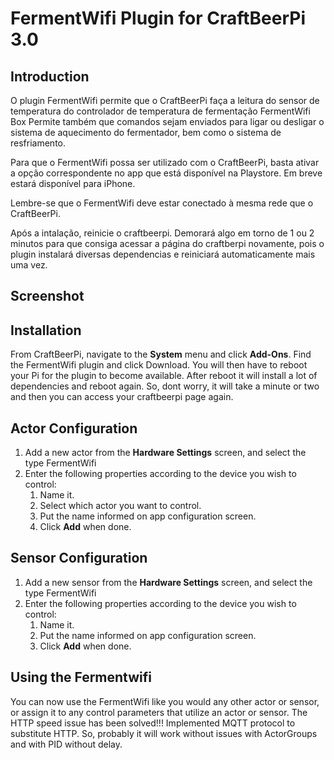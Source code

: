 # FermentWifi Plugin for CraftBeerPi 3.0

## Introduction
O plugin FermentWifi permite que o CraftBeerPi faça a leitura do sensor de temperatura do controlador de temperatura de fermentação FermentWifi Box
Permite também que comandos sejam enviados para ligar ou desligar o sistema de aquecimento do fermentador, bem como o sistema de resfriamento.

Para que o FermentWifi possa ser utilizado com o CraftBeerPi, basta ativar a opção correspondente no app que está disponível na Playstore. Em breve estará disponível para iPhone.

Lembre-se que o FermentWifi deve estar conectado à mesma rede que o CraftBeerPi.

Após a intalação, reinicie o craftbeerpi. Demorará algo em torno de 1 ou 2 minutos para que consiga acessar a página do craftberpi novamente, pois o plugin instalará diversas dependencias e reiniciará automaticamente mais uma vez.


## Screenshot ##

## Installation
From CraftBeerPi, navigate to the **System** menu and click **Add-Ons**. Find the FermentWifi plugin and click Download.  You will then have to reboot your Pi for the plugin to become available. After reboot it will install a lot of dependencies and reboot again. So, dont worry, it will take a minute or two and then you can access your craftbeerpi page again.

## Actor Configuration
1. Add a new actor from the **Hardware Settings** screen, and select the type FermentWifi
2. Enter the following properties according to the device you wish to control:
    1. Name it.
    2. Select which actor you want to control.
    3. Put the name informed on app configuration screen.
    4. Click **Add** when done.

## Sensor Configuration
1. Add a new sensor from the **Hardware Settings** screen, and select the type FermentWifi
2. Enter the following properties according to the device you wish to control:
    1. Name it.
    2. Put the name informed on app configuration screen.
    3. Click **Add** when done.
        
## Using the Fermentwifi
You can now use the FermentWifi like you would any other actor or sensor, or assign it to any control parameters that utilize an actor or sensor. The HTTP speed issue has been solved!!! Implemented MQTT protocol to substitute HTTP. So, probably it will work without issues with ActorGroups and with PID without delay.
